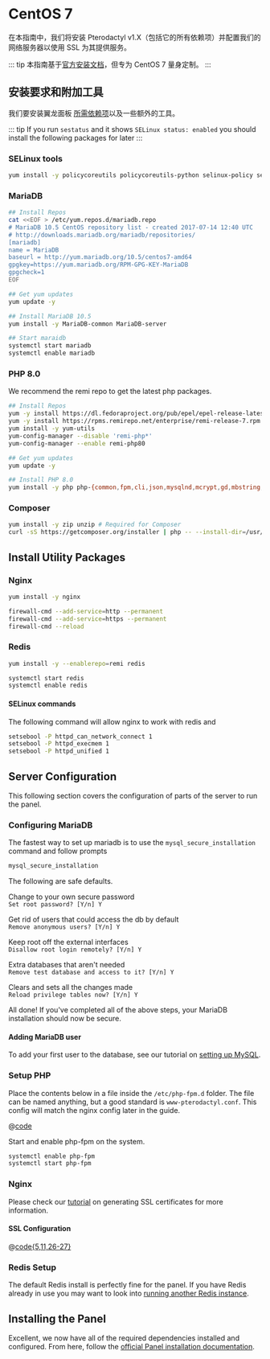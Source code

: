 # CentOS 7
在本指南中，我们将安装 Pterodactyl v1.X（包括它的所有依赖项）并配置我们的网络服务器以使用 SSL 为其提供服务。

::: tip
本指南基于[官方安装文档](/panel/1.0/getting_started.md)，但专为 CentOS 7 量身定制。
:::

## 安装要求和附加工具
我们要安装翼龙面板 [所需依赖项](/panel/1.0/getting_started.md#依赖项)以及一些额外的工具。


::: tip
If you run `sestatus` and it shows `SELinux status: enabled` you should install the following packages for later
:::

### SELinux tools
```bash
yum install -y policycoreutils policycoreutils-python selinux-policy selinux-policy-targeted libselinux-utils setroubleshoot-server setools setools-console mcstrans
```

### MariaDB
```bash
## Install Repos
cat <<EOF > /etc/yum.repos.d/mariadb.repo
# MariaDB 10.5 CentOS repository list - created 2017-07-14 12:40 UTC
# http://downloads.mariadb.org/mariadb/repositories/
[mariadb]
name = MariaDB
baseurl = http://yum.mariadb.org/10.5/centos7-amd64
gpgkey=https://yum.mariadb.org/RPM-GPG-KEY-MariaDB
gpgcheck=1
EOF

## Get yum updates
yum update -y

## Install MariaDB 10.5
yum install -y MariaDB-common MariaDB-server

## Start maraidb
systemctl start mariadb
systemctl enable mariadb
```

### PHP 8.0
We recommend the remi repo to get the latest php packages.

```bash
## Install Repos
yum -y install https://dl.fedoraproject.org/pub/epel/epel-release-latest-7.noarch.rpm
yum -y install https://rpms.remirepo.net/enterprise/remi-release-7.rpm
yum install -y yum-utils
yum-config-manager --disable 'remi-php*'
yum-config-manager --enable remi-php80

## Get yum updates
yum update -y

## Install PHP 8.0
yum install -y php php-{common,fpm,cli,json,mysqlnd,mcrypt,gd,mbstring,pdo,zip,bcmath,dom,opcache}
```

### Composer
```bash
yum install -y zip unzip # Required for Composer
curl -sS https://getcomposer.org/installer | php -- --install-dir=/usr/local/bin --filename=composer
```

## Install Utility Packages


### Nginx
```bash
yum install -y nginx

firewall-cmd --add-service=http --permanent
firewall-cmd --add-service=https --permanent 
firewall-cmd --reload
```

### Redis
```bash
yum install -y --enablerepo=remi redis

systemctl start redis
systemctl enable redis
```

#### SELinux commands

The following command will allow nginx to work with redis and 
```bash
setsebool -P httpd_can_network_connect 1
setsebool -P httpd_execmem 1
setsebool -P httpd_unified 1
```

## Server Configuration
This following section covers the configuration of parts of the server to run the panel.

### Configuring MariaDB
The fastest way to set up mariadb is to use the `mysql_secure_installation` command and follow prompts

```bash
mysql_secure_installation
```

The following are safe defaults.

Change to your own secure password  
`Set root password? [Y/n] Y`

Get rid of users that could access the db by default  
`Remove anonymous users? [Y/n] Y`

Keep root off the external interfaces  
`Disallow root login remotely? [Y/n] Y`

Extra databases that aren't needed  
`Remove test database and access to it? [Y/n] Y`

Clears and sets all the changes made  
`Reload privilege tables now? [Y/n] Y`

All done! If you've completed all of the above steps, your MariaDB  
installation should now be secure.

#### Adding MariaDB user
To add your first user to the database, see our tutorial on [setting up MySQL](/tutorials/mysql_setup.md).

### Setup PHP
Place the contents below in a file inside the `/etc/php-fpm.d` folder. The file can be named anything, but a good standard is `www-pterodactyl.conf`. This config will match the nginx config later in the guide.

@[code](../../../.snippets/php-fpm/pterodactyl-centos.conf)

Start and enable php-fpm on the system.
```bash
systemctl enable php-fpm
systemctl start php-fpm
```

### Nginx
Please check our [tutorial](/tutorials/creating_ssl_certificates.md) on generating SSL certificates for more information.

#### SSL Configuration
@[code{5,11,26-27}](../../../.snippets/webservers/nginx-centos.conf)

### Redis Setup
The default Redis install is perfectly fine for the panel. If you have Redis already in use you may want to look into
[running another Redis instance](https://community.pivotal.io/s/article/How-to-setup-and-run-multiple-Redis-server-instances-on-a-Linux-host).

## Installing the Panel
Excellent, we now have all of the required dependencies installed and configured. From here, follow the [official Panel installation documentation](/panel/1.0/getting_started.md#download-files).
